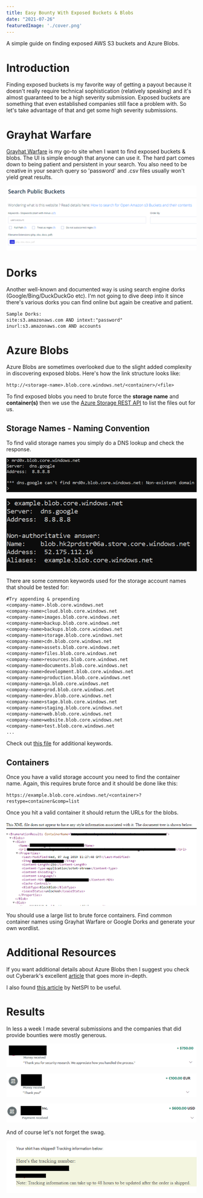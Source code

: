```yaml
---
title: Easy Bounty With Exposed Buckets & Blobs
date: "2021-07-26"
featuredImage: './cover.png'
---
```


A simple guide on finding exposed AWS S3 buckets and Azure Blobs<!-- end -->. 

# Introduction

Finding exposed buckets is my favorite way of getting a payout because it doesn't really require technical sophistication (relatively speaking) and it's almost guaranteed to be a high severity submission. Exposed buckets are something that even established companies still face a problem with. So let's take advantage of that and get some high severity submissions.

# Grayhat Warfare

<a href="https://buckets.grayhatwarfare.com/" target="_blank">Grayhat Warfare</a> is my go-to site when I want to find exposed buckets & blobs. The UI is simple enough that anyone can use it. The hard part comes down to being patient and persistent in your search. You also need to be creative in your search query so 'password' and .csv files usually won't yield great results.

![Grayhat-Warfare](./grayhat_warfare.png)

# Dorks

Another well-known and documented way is using search engine dorks (Google/Bing/DuckDuckGo etc). I'm not going to dive deep into it since there's various dorks you can find online but again be creative and patient.

    Sample Dorks:
    site:s3.amazonaws.com AND intext:"password"
    inurl:s3.amazonaws.com AND accounts


# Azure Blobs

Azure Blobs are sometimes overlooked due to the slight added complexity in discovering exposed blobs. Here's how the link structure looks like:

    http://<storage-name>.blob.core.windows.net/<container>/<file>

To find exposed blobs you need to brute force the **storage name** and **container(s)** then we use the <a href="https://docs.microsoft.com/en-us/rest/api/storageservices/" target="_blank">Azure Storage REST API</a> to list the files out for us.

## Storage Names - Naming Convention

To find valid storage names you simply do a DNS lookup and check the response.

![Invalid-Response](./nxdomain.png)

![Valid-Response](./valid_dns_response.png)


There are some common keywords used for the storage account names that should be tested for:

```
#Try appending & prepending
<company-name>.blob.core.windows.net
<company-name>cloud.blob.core.windows.net
<company-name>images.blob.core.windows.net
<company-name>backup.blob.core.windows.net
<company-name>backups.blob.core.windows.net
<company-name>storage.blob.core.windows.net
<company-name>cdn.blob.core.windows.net
<company-name>assets.blob.core.windows.net
<company-name>files.blob.core.windows.net
<company-name>resources.blob.core.windows.net
<company-name>documents.blob.core.windows.net
<company-name>development.blob.core.windows.net
<company-name>production.blob.core.windows.net
<company-name>qa.blob.core.windows.net
<company-name>prod.blob.core.windows.net
<company-name>dev.blob.core.windows.net
<company-name>stage.blob.core.windows.net
<company-name>staging.blob.core.windows.net
<company-name>web.blob.core.windows.net
<company-name>website.blob.core.windows.net
<company-name>test.blob.core.windows.net
...
```

Check out <a href="https://github.com/NetSPI/MicroBurst/blob/master/Misc/permutations.txt" target="_blank">this file</a> for additional keywords.

## Containers

Once you have a valid storage account you need to find the container name. Again, this requires brute force and it should be done like this:

```
https://example.blob.core.windows.net/<container>?restype=container&comp=list
```

Once you hit a valid container it should return the URLs for the blobs.

![Blob-Files](./files.png)

You should use a large list to brute force containers. Find common container names using Grayhat Warfare or Google Dorks and generate your own wordlist.

# Additional Resources

If you want additional details about Azure Blobs then I suggest you check out Cyberark's excellent <a href="https://www.cyberark.com/resources/threat-research-blog/hunting-azure-blobs-exposes-millions-of-sensitive-files" target="_blank">article</a> that goes more in-depth.

I also found <a href="https://www.netspi.com/blog/technical/cloud-penetration-testing/anonymously-enumerating-azure-file-resources/" target="_blank">this article</a> by NetSPI to be useful.


# Results

In less a week I made several submissions and the companies that did provide bounties were mostly generous.

![Payout-One](./payout1.png)


![Payout-Two](./payout2.png)


![Payout-Three](./payout3.png)

And of course let's not forget the swag.

![Swag](./swag.png)

